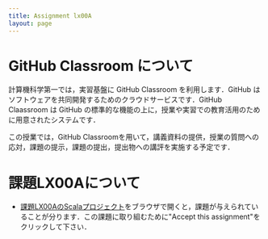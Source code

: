 ```yaml
---
title: Assignment lx00A
layout: page
---
```


# GitHub Classroom について

計算機科学第一では，実習基盤に GitHub Classroom を利用します．GitHub はソフトウェアを共同開発するためのクラウドサービスです．GitHub Claassroom は GitHub の標準的な機能の上に，授業や実習での教育活用のために用意されたシステムです．

この授業では，GitHub Classroomを用いて，講義資料の提供，授業の質問への応対，課題の提示，課題の提出，提出物への講評を実施する予定です．

# 課題LX00Aについて

- [課題LX00AのScalaプロジェクト](https://classroom.github.com/assignment-invitations/7f3d3ea44b4b4aabb988d960e3a4d02e)をブラウザで開くと，課題が与えられていることが分ります．この課題に取り組むために"Accept this assignment"をクリックして下さい．

